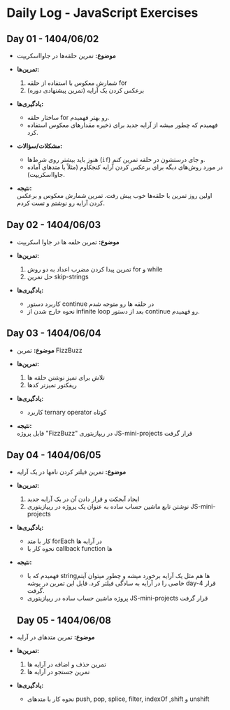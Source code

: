 # Daily Log - JavaScript Exercises

## Day 01 - 1404/06/02

- **موضوع:** تمرین حلقه‌ها در جاوااسکریپت
- **تمرین‌ها:**

  1. شمارش معکوس با استفاده از حلقه for
  2. برعکس کردن یک آرایه (تمرین پیشنهادی دوره)

- **یادگیری‌ها:**

  - ساختار حلقه for رو بهتر فهمیدم.
  - فهمیدم که چطور میشه از آرایه جدید برای ذخیره مقدارهای معکوس استفاده کرد.

- **مشکلات/سؤالات:**

  - هنوز باید بیشتر روی شرط‌ها (`if`) و جای درستشون در حلقه تمرین کنم.
  - در مورد روش‌های دیگه برای برعکس کردن آرایه کنجکاوم (مثلاً با متدهای آماده جاوااسکریپت).

- **نتیجه:**  
  اولین روز تمرین با حلقه‌ها خوب پیش رفت. تمرین شمارش معکوس و برعکس کردن آرایه رو نوشتم و تست کردم.

## Day 02 - 1404/06/03

- **موضوع:** تمرین حلفه ها در جاوا اسکریپت
- **تمرین‌ها:**

  1. تمرین پیدا کردن مضرب اعداد به دو روش for و while
  2. حل تمرین skip-strings

- **یادگیری‌ها:**

  - کاربرد دستور continue در حلقه ها رو متوجه شدم
  - نحوه خارج شدن از infinite loop بعد از دستور continue رو فهمیدم.

## Day 03 - 1404/06/04

- **موضوع:** تمرین FizzBuzz
- **تمرین‌ها:**

  1. تلاش برای تمیز نوشتن حلقه ها
  2. ریفکتور تمیزتر کدها

- **یادگیری‌ها:**

  - کاربرد ternary operator کوتاه

- **نتیجه:**  
  فایل پروژه "FizzBuzz" در ریپازیتوری JS-mini-projects قرار گرفت

## Day 04 - 1404/06/05

- **موضوع:** تمرین فیلتر کردن نامها در یک آرایه
- **تمرین‌ها:**

  1. ایجاد آبجکت و قرار دادن آن در یک آرایه جدید
  2. نوشتن تابع ماشین حساب ساده به عنوان یک پروژه در ریپازیتوری JS-mini-projects

- **یادگیری‌ها:**

  - کار با متد forEach در آرایه ها
  - نحوه کار با callback function ها

- **نتیجه:**

  - فهمیدم که با stringها هم مثل یک آرایه برخورد میشه و چطور میتوان آیتم خاصی را در آرایه به سادگی فیلتر کرد.
    فایل این تمرین در پوشه day-4 قرار گرفت.
  - پروژه ماشین حساب ساده در ریپازیتوری JS-mini-projects قرار گرفت

  ## Day 05 - 1404/06/08

- **موضوع:** تمرین متدهای در آرایه
- **تمرین‌ها:**

  1. تمرین حذف و اضافه در آرایه ها
  2. تمرین جستجو در آرایه ها

- **یادگیری‌ها:**

  - نحوه کار با متدهای  push, pop, splice, filter, indexOf ,shift و unshift

